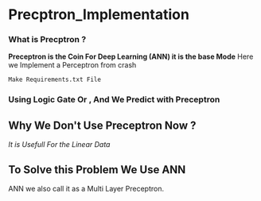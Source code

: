 # Precptron_Implementation

### What is Precptron ?
**Preceptron is the Coin For Deep Learning (ANN) it is the base Mode**
Here we Implement a Perceptron from crash 
```
Make Requirements.txt File 
```
### Using Logic  Gate Or , And We Predict with Preceptron


## Why We Don't Use Preceptron  Now ?
*It is Usefull For the Linear Data*

## To Solve this Problem We Use ANN

ANN we also call it as a Multi Layer Preceptron.
